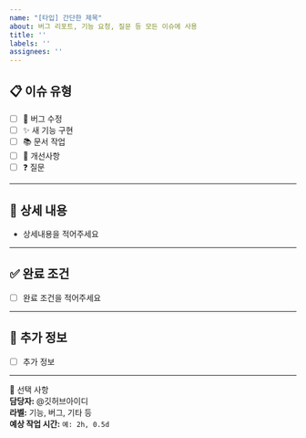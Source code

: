 ```yaml
---
name: "[타입] 간단한 제목"
about: 버그 리포트, 기능 요청, 질문 등 모든 이슈에 사용
title: ''
labels: ''
assignees: ''
---
```


## 📋 이슈 유형
<!-- 해당하는 것에 ✅ 표시 -->
- [ ] 🐛 버그 수정
- [ ] ✨ 새 기능 구현
- [ ] 📚 문서 작업
- [ ] 🔧 개선사항
- [ ] ❓ 질문
---
## 📝 상세 내용

- 상세내용을 적어주세요

---

## ✅ 완료 조건
- [ ] 완료 조건을 적어주세요

---

## 📌 추가 정보
<!-- 특이사항이나 참고할 내용 -->
- [ ] 추가 정보

---

📝 선택 사항  
**담당자:** @깃허브아이디  
**라벨:** 기능, 버그, 기타 등  
**예상 작업 시간:** `예: 2h, 0.5d`
